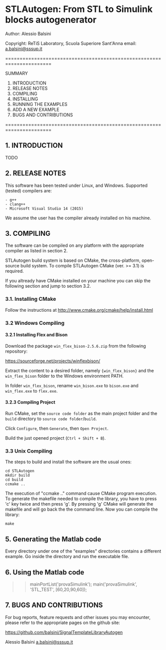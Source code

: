 STLAutogen: From STL to Simulink blocks autogenerator
=================================

Author: Alessio Balsini


Copyright: ReTiS Laboratory, Scuola Superiore Sant'Anna
email:     a.balsini@sssup.it

======================================================================

SUMMARY

1. INTRODUCTION
2. RELEASE NOTES
3. COMPILING
4. INSTALLING
5. RUNNING THE EXAMPLES
6. ADD A NEW EXAMPLE
7. BUGS AND CONTRIBUTIONS

======================================================================

## 1. INTRODUCTION

TODO

## 2. RELEASE NOTES

This software has been tested under Linux, and Windows. Supported (tested)
compilers are:

	- g++ 
	- clang++ 
	- Microsoft Visual Studio 14 (2015)

We assume the user has the compiler already installed on his machine.

## 3. COMPILING

The software can be compiled on any platform with the appropriate compiler as listed in
section 2.

STLAutogen build system is based on CMake, the cross-platform, open-source build system.
To compile STLAutogen CMake (ver. >= 3.1) is required.

If you altready have CMake installed on your machine you can skip the
following section and jump to section 3.2.

### 3.1. Installing CMake

Follow the instructions at http://www.cmake.org/cmake/help/install.html

### 3.2 Windows Compiling

#### 3.2.1 Installing Flex and Bison

Download the package `win_flex_bison-2.5.6.zip` from the following repository:

https://sourceforge.net/projects/winflexbison/

Extract the content to a desired folder, namely `{win_flex_bison}` and
the `win_flex_bison` folder to 
the Windows environment PATH.

In folder `win_flex_bison`, rename
`win_bison.exe` to `bison.exe` and
`win_flex.exe` to `flex.exe`.

#### 3.2.3 Compiling Project

Run CMake, set the `source code folder` as the main project folder 
and the `build` directory to `source code folder`/`build`.

Click `Configure`, then `Generate`, then `Open Project`.

Build the just opened project (`Ctrl + Shift + B`).

### 3.3 Unix Compiling

The steps to build and install the software are the usual ones:

    cd STLAutogen
    mkdir build
    cd build
    ccmake ..

The execution of "ccmake .." command cause CMake program execution.
To generate the makefile needed to compile the library, you have to press 'c' key twice
and then press 'g'. By pressing 'g' CMake will generate the makefile and will go back 
the the command line.
Now you can compile the library:

    make 

## 5. Generating the Matlab code

Every directory under one of the "examples" directories contains a
different example. Go inside the directory and run the executable
file.

## 6. Using the Matlab code

>> mainPortList('provaSimulink');
>> main('provaSimulink', 'STL_TEST', [60,20,90,60]);

## 7. BUGS AND CONTRIBUTIONS

For bug reports, feature requests and other issues you may encounter,
please refer to the appropriate pages on the github site:

  https://github.com/balsini/SignalTemplateLibraryAutogen

Alessio Balsini
a.balsini@sssup.it